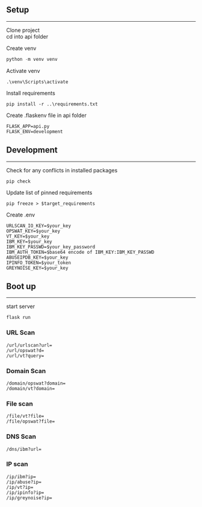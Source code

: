## Setup

---

Clone project \
cd into api folder

Create venv
```python
python -m venv venv
```

Activate venv
```
.\venv\Scripts\activate
```

Install requirements
```
pip install -r ..\requirements.txt
```

Create .flaskenv file in api folder
```
FLASK_APP=api.py
FLASK_ENV=development
```

## Development

---

Check for any conflicts in installed packages
```
pip check
```

Update list of pinned requirements
```
pip freeze > $target_requirements
```

Create .env
```
URLSCAN_IO_KEY=$your_key
OPSWAT_KEY=$your_key
VT_KEY=$your_key
IBM_KEY=$your_key
IBM_KEY_PASSWD=$your_key_password
IBM_AUTH_TOKEN=$base64 encode of IBM_KEY:IBM_KEY_PASSWD
ABUSEIPDB_KEY=$your_key
IPINFO_TOKEN=$your_token
GREYNOISE_KEY=$your_key
```
## Boot up

---

start server
```
flask run
```
### URL Scan
    /url/urlscan?url=
    /url/opswat?d=
    /url/vt?query=
### Domain Scan
    /domain/opswat?domain=
    /domain/vt?domain=
### File scan
    /file/vt?file=
    /file/opswat?file=
### DNS Scan
    /dns/ibm?url=
### IP scan
    /ip/ibm?ip=
    /ip/abuse?ip=
    /ip/vt?ip=
    /ip/ipinfo?ip=
    /ip/greynoise?ip=
